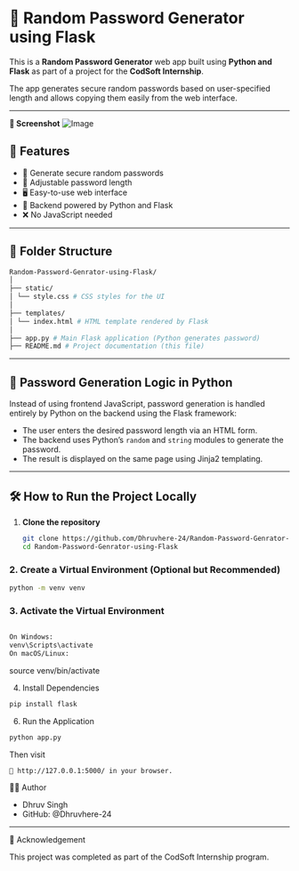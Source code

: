 # 🔐 Random Password Generator using Flask

This is a **Random Password Generator** web app built using **Python and Flask** as part of a project for the **CodSoft Internship**.

The app generates secure random passwords based on user-specified length and allows copying them easily from the web interface.

---
**📸 Screenshot**
![Image](https://github.com/user-attachments/assets/cd8a6c51-d7a1-4d11-a79a-8510f6358089)

## 🚀 Features

- 🔑 Generate secure random passwords
- 📏 Adjustable password length
- 🖥️ Easy-to-use web interface
- 🐍 Backend powered by Python and Flask
- ❌ No JavaScript needed

---

## 📁 Folder Structure
```bash
Random-Password-Genrator-using-Flask/
│
├── static/
│ └── style.css # CSS styles for the UI
│
├── templates/
│ └── index.html # HTML template rendered by Flask
│
├── app.py # Main Flask application (Python generates password)
├── README.md # Project documentation (this file)
```

---

## 🧠 Password Generation Logic in Python

Instead of using frontend JavaScript, password generation is handled entirely by Python on the backend using the Flask framework:

- The user enters the desired password length via an HTML form.
- The backend uses Python’s `random` and `string` modules to generate the password.
- The result is displayed on the same page using Jinja2 templating.

---

## 🛠️ How to Run the Project Locally

1. **Clone the repository**
   ```bash
   git clone https://github.com/Dhruvhere-24/Random-Password-Genrator-using-Flask
   cd Random-Password-Genrator-using-Flask
   ```
### 2. Create a Virtual Environment (Optional but Recommended)
```bash
python -m venv venv
```
### 3. Activate the Virtual Environment
```bash

On Windows:
venv\Scripts\activate
On macOS/Linux:
```
source venv/bin/activate

4. Install Dependencies
 ```bash
pip install flask
```
6. Run the Application
```bash
python app.py
```
Then visit
```bash
📍 http://127.0.0.1:5000/ in your browser.
```
🧑‍💻 Author

- Dhruv Singh
- GitHub: @Dhruvhere-24

-------------------------------------------------------
📢 Acknowledgement

This project was completed as part of the CodSoft Internship program.

